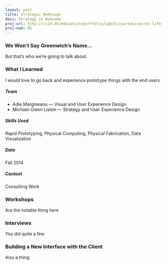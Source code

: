```yaml
---
layout: post
title: Strategic Redesign
desc: Strategy is Awesome
proj-url: http://ciid.dk/education/portfolio/idp15/courses/secret-life-of-objects/projects/the-aspirational-lamp/
proj-num: 01
---
```


### We Won’t Say Greenwich’s Name…

But that’s who we’re going to talk about.

### What I Learned
I would love to go back and experience prototype things with the end users

##### Team
* Adie Margineanu — Visual and User Experience Design
* Michael-Owen Liston — Strategy and User Experience Design

##### Skills Used
Rapid Prototyping, Physical Computing, Physical Fabrication, Data Visualization

##### Date
Fall 2014

##### Context
Consulting Work

### Workshops

Are the notable thing here

### Interviews

You did quite a few

### Building a New Interface with the Client

Also a thing